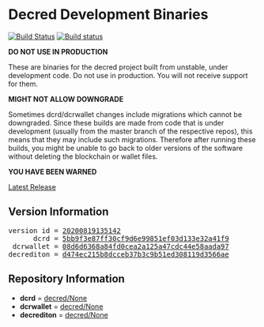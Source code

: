 
# Decred Development Binaries

[![Build Status](https://travis-ci.org/matheusd/decred-weekly-builds.svg?branch=v20200819135142)](https://travis-ci.org/matheusd/decred-weekly-builds) [![Build status](https://ci.appveyor.com/api/projects/status/hncgrnv0xuqb6s3c/branch/master?svg=true)](https://ci.appveyor.com/project/matheusd/decred-weekly-builds/branch/master)


**DO NOT USE IN PRODUCTION**

These are binaries for the decred project built from unstable, under development
code. Do not use in production. You will not receive support for them.

**MIGHT NOT ALLOW DOWNGRADE**

Sometimes dcrd/dcrwallet changes include migrations which cannot be downgraded.
Since these builds are made from code that is under development (usually from
the master branch of the respective repos), this means that they may include such
migrations. Therefore after running these builds, you might be unable to go back
to older versions of the software without deleting the blockchain or wallet
files.

**YOU HAVE BEEN WARNED**

[Latest Release](https://github.com/matheusd/decred-weekly-builds/releases/latest)

## Version Information

<pre>
version id = <a href="https://github.com/matheusd/decred-weekly-builds/releases/tag/v20200819135142">20200819135142</a>
      dcrd = <a href="https://github.com/decred/dcrd/commits/5bb9f3e87ff30cf9d6e99851ef03d133e32a41f9">5bb9f3e87ff30cf9d6e99851ef03d133e32a41f9</a>
 dcrwallet = <a href="https://github.com/decred/dcrwallet/commits/08d6d6368a84fd0cea2a125a47cdc44e58aada97">08d6d6368a84fd0cea2a125a47cdc44e58aada97</a>
decrediton = <a href="https://github.com/decred/decrediton/commits/d474ec215b8dcceb37b3c9b51ed308119d3566ae">d474ec215b8dcceb37b3c9b51ed308119d3566ae</a>
</pre>

## Repository Information

- **dcrd** = [decred/None](https://github.com/decred/dcrd)
- **dcrwallet** = [decred/None](https://github.com/decred/dcrwallet)
- **decrediton** = [decred/None](https://github.com/decred/decrediton)


